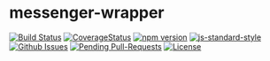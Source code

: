 # messenger-wrapper
[![Build Status](https://travis-ci.org/justynjozwiak/messenger-wrapper.svg?branch=master)](https://travis-ci.org/justynjozwiak/messenger-wrapper)
[![CoverageStatus](https://coveralls.io/repos/github/justynjozwiak/messenger-wrapper/badge.svg?branch=master)](https://coveralls.io/github/justynjozwiak/messenger-wrapper?branch=master)
[![npm version](https://img.shields.io/npm/v/messenger-wrapper.svg?style=flat)](https://www.npmjs.com/package/messenger-wrapper)
[![js-standard-style](https://img.shields.io/badge/code%20style-standard-brightgreen.svg)](http://standardjs.com/)
[![Github Issues](http://githubbadges.herokuapp.com/justynjozwiak/messenger-wrapper/issues.svg?style=flat-square)](https://github.com/justynjozwiak/messenger-wrapper/issues)
[![Pending Pull-Requests](http://githubbadges.herokuapp.com/justynjozwiak/messenger-wrapper/pulls.svg?style=flat-square)](https://github.com/justynjozwiak/messenger-wrapper/pulls)
[![License](http://img.shields.io/:license-MIT-blue.svg?style=flat-square)](http://badges.mit-license.org)
